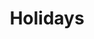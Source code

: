 ---
title: "Holidays"
url: /benidorm/holidays-carrer-de-lesperanto-calle-del-esperanto/
shop: Allgemein
---